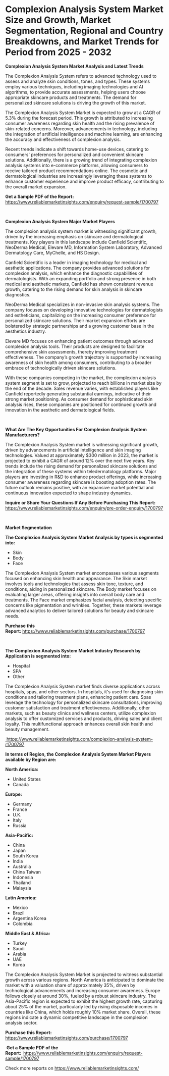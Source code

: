 <p><h1>Complexion Analysis System Market Size and Growth, Market Segmentation, Regional and Country Breakdowns, and Market Trends for Period from 2025 -  2032</h1></p><p><strong>Complexion Analysis System Market Analysis and Latest Trends</strong></p>
<p><p>The Complexion Analysis System refers to advanced technology used to assess and analyze skin conditions, tones, and types. These systems employ various techniques, including imaging technologies and AI algorithms, to provide accurate assessments, helping users choose appropriate skincare products and treatments. The demand for personalized skincare solutions is driving the growth of this market.</p><p>The Complexion Analysis System Market is expected to grow at a CAGR of 5.3% during the forecast period. This growth is attributed to increasing consumer awareness regarding skin health and the rising prevalence of skin-related concerns. Moreover, advancements in technology, including the integration of artificial intelligence and machine learning, are enhancing the accuracy and effectiveness of complexion analysis. </p><p>Recent trends indicate a shift towards home-use devices, catering to consumers' preferences for personalized and convenient skincare solutions. Additionally, there is a growing trend of integrating complexion analysis systems into e-commerce platforms, allowing consumers to receive tailored product recommendations online. The cosmetic and dermatological industries are increasingly leveraging these systems to enhance customer experience and improve product efficacy, contributing to the overall market expansion.</p></p>
<p><strong>Get a Sample PDF of the Report:&nbsp;</strong> <a href="https://www.reliablemarketinsights.com/enquiry/request-sample/1700797?utm_campaign=2302&utm_medium=2&utm_source=Github&utm_content=ia&utm_term=16022025&utm_id=complexion-analysis-system">https://www.reliablemarketinsights.com/enquiry/request-sample/1700797</a></p>
<p>&nbsp;</p>
<p><strong>Complexion Analysis System Major Market Players</strong></p>
<p><p>The complexion analysis system market is witnessing significant growth, driven by the increasing emphasis on skincare and dermatological treatments. Key players in this landscape include Canfield Scientific, NeoDerma Medical, Elevare MD, Information System Laboratory, Advanced Dermatology Care, MyChelle, and HS Design.</p><p>Canfield Scientific is a leader in imaging technology for medical and aesthetic applications. The company provides advanced solutions for complexion analysis, which enhance the diagnostic capabilities of dermatologists. With an expanding portfolio and strong presence in both medical and aesthetic markets, Canfield has shown consistent revenue growth, catering to the rising demand for skin analysis in skincare diagnostics.</p><p>NeoDerma Medical specializes in non-invasive skin analysis systems. The company focuses on developing innovative technologies for dermatologists and estheticians, capitalizing on the increasing consumer preference for personalized skincare solutions. Their market expansion efforts are bolstered by strategic partnerships and a growing customer base in the aesthetics industry.</p><p>Elevare MD focuses on enhancing patient outcomes through advanced complexion analysis tools. Their products are designed to facilitate comprehensive skin assessments, thereby improving treatment effectiveness. The company’s growth trajectory is supported by increasing awareness of skin health among consumers, contributing to a broader embrace of technologically driven skincare solutions.</p><p>With these companies competing in the market, the complexion analysis system segment is set to grow, projected to reach billions in market size by the end of the decade. Sales revenue varies, with established players like Canfield reportedly generating substantial earnings, indicative of their strong market positioning. As consumer demand for sophisticated skin analysis rises, these companies are positioned for continued growth and innovation in the aesthetic and dermatological fields.</p></p>
<p>&nbsp;</p>
<p><strong>What Are The Key Opportunities For Complexion Analysis System Manufacturers?</strong></p>
<p><p>The Complexion Analysis System market is witnessing significant growth, driven by advancements in artificial intelligence and skin imaging technologies. Valued at approximately $300 million in 2023, the market is projected to exhibit a CAGR of around 12% over the next five years. Key trends include the rising demand for personalized skincare solutions and the integration of these systems within teledermatology platforms. Major players are investing in R&D to enhance product offerings, while increasing consumer awareness regarding skincare is boosting adoption rates. The future outlook remains positive, with an expansive market potential and continuous innovation expected to shape industry dynamics.</p></p>
<p><strong>Inquire or Share Your Questions If Any Before Purchasing This Report:</strong> <a href="https://www.reliablemarketinsights.com/enquiry/pre-order-enquiry/1700797?utm_campaign=2302&utm_medium=2&utm_source=Github&utm_content=ia&utm_term=16022025&utm_id=complexion-analysis-system">https://www.reliablemarketinsights.com/enquiry/pre-order-enquiry/1700797</a></p>
<p>&nbsp;</p>
<p><strong>Market Segmentation</strong></p>
<p><strong>The Complexion Analysis System Market Analysis by types is segmented into:</strong></p>
<p><ul><li>Skin</li><li>Body</li><li>Face</li></ul></p>
<p><p>The Complexion Analysis System market encompasses various segments focused on enhancing skin health and appearance. The Skin market involves tools and technologies that assess skin tone, texture, and conditions, aiding in personalized skincare. The Body market focuses on evaluating larger areas, offering insights into overall body care and treatments. The Face market emphasizes facial analysis, detecting specific concerns like pigmentation and wrinkles. Together, these markets leverage advanced analytics to deliver tailored solutions for beauty and skincare needs.</p></p>
<p><strong>Purchase this Report:&nbsp;</strong><a href="https://www.reliablemarketinsights.com/purchase/1700797?utm_campaign=2302&utm_medium=2&utm_source=Github&utm_content=ia&utm_term=16022025&utm_id=complexion-analysis-system">https://www.reliablemarketinsights.com/purchase/1700797</a></p>
<p>&nbsp;</p>
<p><strong>The Complexion Analysis System Market Industry Research by Application is segmented into:</strong></p>
<p><ul><li>Hospital</li><li>SPA</li><li>Other</li></ul></p>
<p><p>The Complexion Analysis System market finds diverse applications across hospitals, spas, and other sectors. In hospitals, it's used for diagnosing skin conditions and tailoring treatment plans, enhancing patient care. Spas leverage the technology for personalized skincare consultations, improving customer satisfaction and treatment effectiveness. Additionally, other markets, such as beauty clinics and wellness centers, utilize complexion analysis to offer customized services and products, driving sales and client loyalty. This multifunctional approach enhances overall skin health and beauty management.</p></p>
<p><a href="https://www.reliablemarketinsights.com/complexion-analysis-system-r1700797?utm_campaign=2302&utm_medium=2&utm_source=Github&utm_content=ia&utm_term=16022025&utm_id=complexion-analysis-system">&nbsp;https://www.reliablemarketinsights.com/complexion-analysis-system-r1700797</a></p>
<p><strong>In terms of Region, the Complexion Analysis System Market Players available by Region are:</strong></p>
<p>
    <p> <strong> North America: </strong>
        <ul>
            <li>United States</li>
            <li>Canada</li>
        </ul>
        </p> 
    <p> <strong> Europe: </strong>
        <ul>
            <li>Germany</li>
            <li>France</li>
            <li>U.K.</li>
            <li>Italy</li>
            <li>Russia</li>
        </ul>
        </p> 
    <p> <strong> Asia-Pacific: </strong>
        <ul>
            <li>China</li>
            <li>Japan</li>
            <li>South Korea</li>
            <li>India</li>
            <li>Australia</li>
            <li>China Taiwan</li>
            <li>Indonesia</li>
            <li>Thailand</li>
            <li>Malaysia</li>
        </ul>
        </p> 
    <p> <strong> Latin America: </strong>
        <ul>
            <li>Mexico</li>
            <li>Brazil</li>
            <li>Argentina Korea</li>
            <li>Colombia</li>
        </ul>
        </p> 
    <p> <strong> Middle East & Africa: </strong>
        <ul>
            <li>Turkey</li>
            <li>Saudi</li>
            <li>Arabia</li>
            <li>UAE</li>
            <li>Korea</li>
        </ul>
    </p>
    </p>
<p><p>The Complexion Analysis System Market is projected to witness substantial growth across various regions. North America is anticipated to dominate the market with a valuation share of approximately 35%, driven by technological advancements and increasing consumer awareness. Europe follows closely at around 30%, fueled by a robust skincare industry. The Asia-Pacific region is expected to exhibit the highest growth rate, capturing about 25% of the market, particularly led by rising disposable incomes in countries like China, which holds roughly 10% market share. Overall, these regions indicate a dynamic competitive landscape in the complexion analysis sector.</p></p>
<p><strong>Purchase this Report: </strong><a href="https://www.reliablemarketinsights.com/purchase/1700797?utm_campaign=2302&utm_medium=2&utm_source=Github&utm_content=ia&utm_term=16022025&utm_id=complexion-analysis-system">https://www.reliablemarketinsights.com/purchase/1700797</a></p>
<p>&nbsp;<strong>Get a Sample PDF of the Report:&nbsp;&nbsp;</strong><a href="https://www.reliablemarketinsights.com/enquiry/request-sample/1700797?utm_campaign=2302&utm_medium=2&utm_source=Github&utm_content=ia&utm_term=16022025&utm_id=complexion-analysis-system">https://www.reliablemarketinsights.com/enquiry/request-sample/1700797</a></p>
<p><strong></strong></p>
<p>Check more reports on <a href="https://www.reliablemarketinsights.com/?utm_campaign=2302&utm_medium=2&utm_source=Github&utm_content=ia&utm_term=16022025&utm_id=complexion-analysis-system">https://www.reliablemarketinsights.com/</a></p>